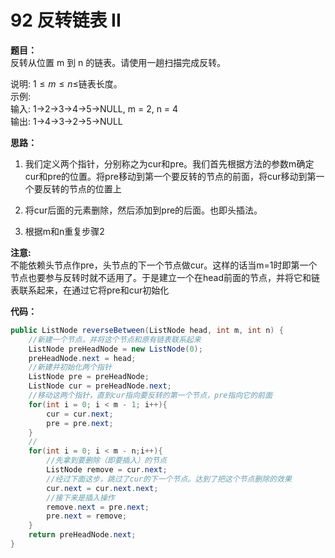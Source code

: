 # 92 反转链表 II
**题目：**  
反转从位置 m 到 n 的链表。请使用一趟扫描完成反转。

说明:
$1 ≤ m ≤ n ≤$链表长度。  
示例:  
输入: 1->2->3->4->5->NULL, m = 2, n = 4  
输出: 1->4->3->2->5->NULL




**思路：**  
1. 我们定义两个指针，分别称之为cur和pre。我们首先根据方法的参数m确定cur和pre的位置。将pre移动到第一个要反转的节点的前面，将cur移动到第一个要反转的节点的位置上

2. 将cur后面的元素删除，然后添加到pre的后面。也即头插法。

3. 根据m和n重复步骤2

**注意:**  
不能依赖头节点作pre，头节点的下一个节点做cur。这样的话当m=1时即第一个节点也要参与反转时就不适用了。于是建立一个在head前面的节点，并将它和链表联系起来，在通过它将pre和cur初始化

**代码：**
```java
public ListNode reverseBetween(ListNode head, int m, int n) {
    //新建一个节点，并将这个节点和原有链表联系起来
    ListNode preHeadNode = new ListNode(0);
    preHeadNode.next = head;
    //新建并初始化两个指针
    ListNode pre = preHeadNode;
    ListNode cur = preHeadNode.next;
    //移动这两个指针，直到cur指向要反转的第一个节点，pre指向它的前面
    for(int i = 0; i < m - 1; i++){
        cur = cur.next;
        pre = pre.next;
    }
    //
    for(int i = 0; i < m - n;i++){
        //先拿到要删除（即要插入）的节点
        ListNode remove = cur.next;
        //经过下面这步，跳过了cur的下一个节点。达到了把这个节点删除的效果
        cur.next = cur.next.next;
        //接下来是插入操作
        remove.next = pre.next;
        pre.next = remove;
    }
    return preHeadNode.next;
}
```

